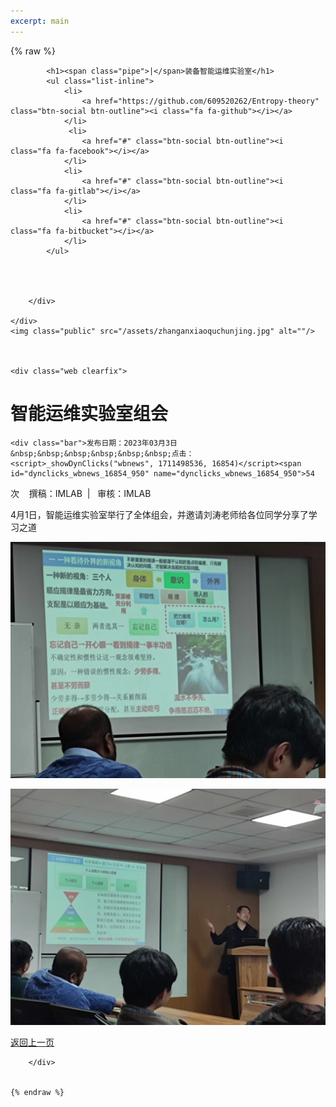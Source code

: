 ```yaml
---
excerpt: main
---
```


{% raw %}
<div class="header_down">
		<div class="wrap">
			
			<h1><span class="pipe">|</span>装备智能运维实验室</h1>
			<ul class="list-inline">
				<li>
					<a href="https://github.com/609520262/Entropy-theory" class="btn-social btn-outline"><i class="fa fa-github"></i></a>
				</li>
				 <li>
					<a href="#" class="btn-social btn-outline"><i class="fa fa-facebook"></i></a>
				</li>
				<li>
					<a href="#" class="btn-social btn-outline"><i class="fa fa-gitlab"></i></a>
				</li> 
				<li>
					<a href="#" class="btn-social btn-outline"><i class="fa fa-bitbucket"></i></a>
				</li>
			</ul>
			
			
			
			
		</div>
		
	</div>
	<img class="public" src="/assets/zhanganxiaoquchunjing.jpg" alt=""/>
	
	

	<div class="web clearfix">
            

<script language="javascript" src="../../_dwr/interface/NewsvoteDWR.js"></script><script language="javascript" src="../../_dwr/engine.js"></script><script language="javascript" src="/system/resource/js/news/newscontent.js"></script><link href="/system/resource/js/photoswipe/3.0.5.1/photoswipe.css" type="text/css" rel="stylesheet"><script language="javascript" src="/system/resource/js/photoswipe/3.0.5.1/pw.js"></script><link rel="stylesheet" content-type="text/css" href="/system/resource/style/component/news/content/format4.css"><script language="javascript" src="/system/resource/js/ajax.js"></script><form name="_newscontent_fromname">
<div class="content">
    <h1>智能运维实验室组会</h1>
    
    <div class="bar">发布日期：2023年03月3日&nbsp;&nbsp;&nbsp;&nbsp;&nbsp;&nbsp;点击：<script>_showDynClicks("wbnews", 1711498536, 16854)</script><span id="dynclicks_wbnews_16854_950" name="dynclicks_wbnews_16854_950">54
</span>次<span class="fr">&nbsp;&nbsp;&nbsp;&nbsp;撰稿：IMLAB&nbsp;&nbsp;|&nbsp;&nbsp;&nbsp;审核：IMLAB</span></div>
    <div id="vsb_content_4" class="nr"><div class="v_news_content">
<p class="vsbcontent_start">4月1日，智能运维实验室举行了全体组会，并邀请刘涛老师给各位同学分享了学习之道</p><p class="vsbcontent_img"><img src="/assets/News/微信图片_20230416164911.jpg" width="600" vsbhref="vurl" vurl="/_vsl/86AB1D990D10686343D177A3CA1DFEAE/29D9B00D/4F935" vheight="" vwidth="600" orisrc="/__local/F/BD/0D/A8A29B60337F45D93567690FCB0_DDBCFB3F_2F9257.jpg" class="img_vsb_content"></p>
<p class="vsbcontent_img"><img src="/assets/News/微信图片_20230416164837.jpg" width="600" vsbhref="vurl" vurl="/_vsl/86AB1D990D10686343D177A3CA1DFEAE/29D9B00D/4F935" vheight="" vwidth="600" orisrc="/__local/F/BD/0D/A8A29B60337F45D93567690FCB0_DDBCFB3F_2F9257.jpg" class="img_vsb_content"></p>

</div></div><div id="div_vote_id"></div>
    </div>
</form>
<div class="rst-footer-buttons" role="navigation" aria-label="页脚">
                        <a href="/News" class="btn btn-neutral float-right" title="动态" accesskey="n" rel="next">返回上一页 <span class="fa fa-arrow-circle-right" aria-hidden="true"></span></a>
                    </div>

        </div>
	
	
	{% endraw %}